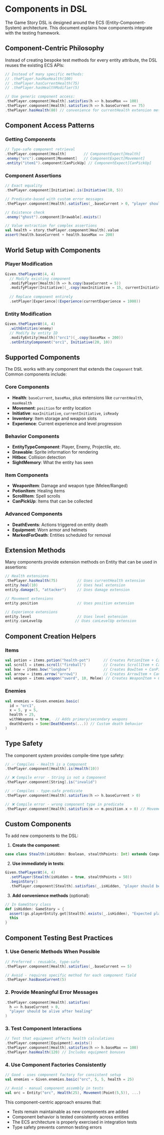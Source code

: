 # Components in DSL

The Game Story DSL is designed around the ECS (Entity-Component-System) architecture. This document explains how components integrate with the testing framework.

## Component-Centric Philosophy

Instead of creating bespoke test methods for every entity attribute, the DSL reuses the existing ECS APIs:

```scala
// Instead of many specific methods:
// .thePlayer.hasMaxHealth(100)
// .thePlayer.hasCurrentHealth(75)
// .thePlayer.hasHealthModifier(5)

// Use generic component access:
.thePlayer.component[Health].satisfies(h => h.baseMax == 100)
.thePlayer.component[Health].satisfies(h => h.baseCurrent == 75)
.thePlayer.hasHealth(80) // convenience for currentHealth extension method
```

## Component Access Patterns

### Getting Components
```scala
// Type-safe component retrieval
.thePlayer.component[Health]        // ComponentExpect[Health]
.enemy("orc").component[Movement]   // ComponentExpect[Movement]
.entity("item1").component[CanPickUp] // ComponentExpect[CanPickUp]
```

### Component Assertions
```scala
// Exact equality
.thePlayer.component[Initiative].is(Initiative(10, 5))

// Predicate-based with custom error messages
.thePlayer.component[Health].satisfies(_.baseCurrent > 0, "player should be alive")

// Existence check
.enemy("ghost").component[Drawable].exists()

// Value extraction for complex assertions
val health = story.thePlayer.component[Health].value
assert(health.baseCurrent + health.baseMax == 200)
```

## World Setup with Components

### Player Modification
```scala
Given.thePlayerAt(4, 4)
  // Modify existing component
  .modifyPlayer[Health](h => h.copy(baseCurrent = 5))
  .modifyPlayer[Initiative](_.copy(maxInitiative = 15, currentInitiative = 0))
  
  // Replace component entirely
  .setPlayer[Experience](Experience(currentExperience = 1000))
```

### Entity Modification
```scala
Given.thePlayerAt(4, 4)
  .withEntities(enemy)
  // Modify by entity ID
  .modifyEntity[Health]("orc1")(_.copy(baseMax = 200))
  .setEntityComponent("orc1", Initiative(20, 10))
```

## Supported Components

The DSL works with any component that extends the `Component` trait. Common components include:

### Core Components
- **Health**: `baseCurrent`, `baseMax`, plus extensions like `currentHealth`, `maxHealth`
- **Movement**: `position` for entity location
- **Initiative**: `maxInitiative`, `currentInitiative`, `isReady`
- **Inventory**: Item storage and weapon slots
- **Experience**: Current experience and level progression

### Behavior Components  
- **EntityTypeComponent**: Player, Enemy, Projectile, etc.
- **Drawable**: Sprite information for rendering
- **Hitbox**: Collision detection
- **SightMemory**: What the entity has seen

### Item Components
- **WeaponItem**: Damage and weapon type (Melee/Ranged)
- **PotionItem**: Healing items
- **ScrollItem**: Spell scrolls
- **CanPickUp**: Items that can be collected

### Advanced Components
- **DeathEvents**: Actions triggered on entity death
- **Equipment**: Worn armor and helmets
- **MarkedForDeath**: Entities scheduled for removal

## Extension Methods

Many components provide extension methods on Entity that can be used in assertions:

```scala
// Health extensions
.thePlayer.hasHealth(75)         // Uses currentHealth extension
entity.heal(10)                  // Uses heal extension  
entity.damage(5, "attacker")     // Uses damage extension

// Movement extensions  
entity.position                  // Uses position extension

// Experience extensions
entity.level                     // Uses level extension
entity.canLevelUp               // Uses canLevelUp extension
```

## Component Creation Helpers

### Items
```scala
val potion = items.potion("health-pot")      // Creates PotionItem + CanPickUp + Hitbox
val scroll = items.scroll("fireball")        // Creates ScrollItem + CanPickUp + Hitbox  
val bow = items.bow("longbow")               // Creates BowItem + CanPickUp + Hitbox
val arrow = items.arrow("arrow1")            // Creates ArrowItem + CanPickUp + Hitbox
val weapon = items.weapon("sword", 10, Melee) // Creates WeaponItem + CanPickUp + Hitbox
```

### Enemies
```scala
val enemies = Given.enemies.basic(
  id = "orc1", 
  x = 5, y = 5, 
  health = 25,
  withWeapons = true,  // Adds primary/secondary weapons
  deathEvents = Some(DeathEvents(...)) // Custom death behavior
)
```

## Type Safety

The component system provides compile-time type safety:

```scala
// ✅ Compiles - Health is a Component
.thePlayer.component[Health].is(Health(10))

// ❌ Compile error - String is not a Component  
.thePlayer.component[String].is("invalid")

// ✅ Compiles - type-safe predicate
.thePlayer.component[Health].satisfies(h => h.baseCurrent > 0)

// ❌ Compile error - wrong component type in predicate
.thePlayer.component[Health].satisfies(m => m.position.x > 0) // Movement method on Health
```

## Custom Components

To add new components to the DSL:

1. **Create the component**:
```scala
case class Stealth(isHidden: Boolean, stealthPoints: Int) extends Component
```

2. **Use immediately in tests**:
```scala
Given.thePlayerAt(4, 4)
  .setPlayer(Stealth(isHidden = true, stealthPoints = 50))
  .beginStory()
  .thePlayer.component[Stealth].satisfies(_.isHidden, "player should be hidden")
```

3. **Add convenience methods** (optional):
```scala
// In GameStory class
def isHidden: GameStory = {
  assert(gs.playerEntity.get[Stealth].exists(_.isHidden), "Expected player to be hidden")
  this
}
```

## Component Testing Best Practices

### 1. Use Generic Methods When Possible
```scala
// Preferred - reusable, type-safe
.thePlayer.component[Health].satisfies(_.baseCurrent == 5)

// Avoid - requires specific method for each component field
.thePlayer.hasBaseCurrent(5)
```

### 2. Provide Meaningful Error Messages
```scala
.thePlayer.component[Health].satisfies(
  h => h.baseCurrent > 0, 
  "player should be alive after healing"
)
```

### 3. Test Component Interactions
```scala
// Test that equipment affects health calculations
.thePlayer.component[Equipment].exists()
.thePlayer.component[Health].satisfies(h => h.baseMax == 100)
.thePlayer.hasHealth(120) // Includes equipment bonuses
```

### 4. Use Component Factories Consistently
```scala
// Good - uses component factory for consistent setup
val enemies = Given.enemies.basic("orc", 5, 5, health = 25)

// Avoid - manual component assembly in tests
val orc = Entity("orc", Health(25), Movement(Point(5,5)), ...)
```

This component-centric approach ensures that:
- Tests remain maintainable as new components are added
- Component behavior is tested consistently across entities
- The ECS architecture is properly exercised in integration tests
- Type safety prevents common testing errors